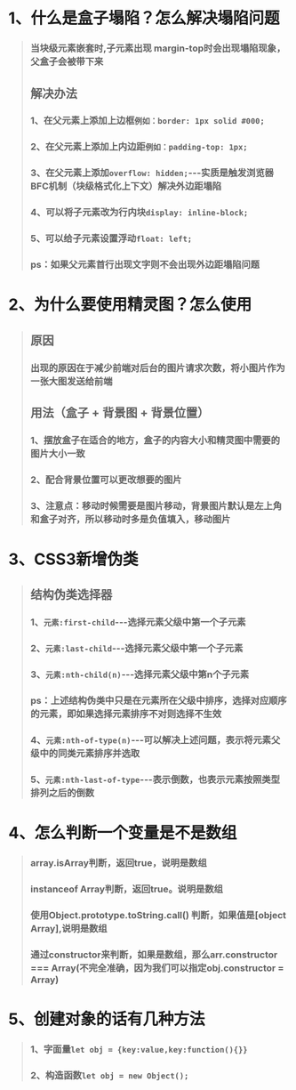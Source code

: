 # 1、什么是盒子塌陷？怎么解决塌陷问题

> ### 当**块级元素**嵌套时,子元素出现 margin-top时会出现塌陷现象，父盒子会被带下来
>
> ## 解决办法
>
> ### 1、在父元素上添加上边框`例如：border: 1px solid #000;`
>
> ### 2、在父元素上添加上内边距`例如：padding-top: 1px;`
>
> ### 3、在父元素上添加`overflow: hidden;`---实质是触发浏览器BFC机制（块级格式化上下文）解决外边距塌陷
>
> ### 4、可以将子元素改为行内块`display: inline-block;`
>
> ### 5、可以给子元素设置浮动`float: left;`
>
> ### ps：如果父元素首行出现文字则不会出现外边距塌陷问题

# 2、为什么要使用精灵图？怎么使用

> ## 原因
>
> ### 出现的原因在于减少前端对后台的图片请求次数，将小图片作为一张大图发送给前端
>
> ## 用法（盒子 + 背景图 + 背景位置）
>
> ### 1、摆放盒子在适合的地方，盒子的内容大小和精灵图中需要的图片大小一致
>
> ### 2、配合背景位置可以更改想要的图片
>
> ### 3、**注意点**：移动时候需要是**图片移动**，背景图片默认是左上角和盒子对齐，所以移动时多是**负值**填入，移动图片

# 3、CSS3新增伪类

> ## 结构伪类选择器
>
> ### 1、`元素:first-child`---选择元素父级中第一个子元素
>
> ### 2、`元素:last-child`---选择元素父级中第一个子元素
>
> ### 3、`元素:nth-child(n)`---选择元素父级中第**n**个子元素
>
> ### ps：上述结构伪类中只是在**元素所在父级**中排序，选择对应顺序的**元素**，即如果选择元素排序不对则**选择不生效**
>
> ### 4、`元素:nth-of-type(n)`---可以解决上述问题，表示将元素父级中的**同类元素排序**并选取
>
> ### 5、`元素:nth-last-of-type`---表示倒数，也表示元素按照**类型排列**之后的倒数

# 4、怎么判断一个变量是不是数组

> ### array.isArray判断，返回true，说明是数组
>
> ### instanceof Array判断，返回true。说明是数组
>
> ### 使用Object.prototype.toString.call() 判断，如果值是[object Array],说明是数组
>
> ### 通过constructor来判断，如果是数组，那么arr.constructor === Array(不完全准确，因为我们可以指定obj.constructor = Array)

# 5、创建对象的话有几种方法

> ### 1、字面量`let obj = {key:value,key:function(){}}`
>
> ### 2、构造函数`let obj = new Object();`

